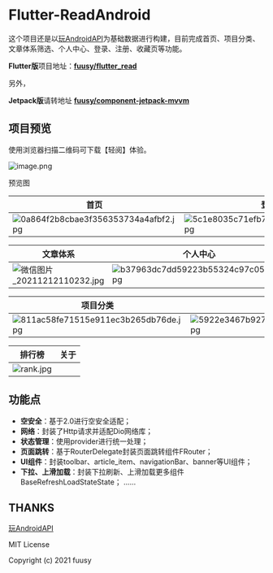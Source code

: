 # Flutter-ReadAndroid



这个项目还是以[玩AndroidAPI](https://www.wanandroid.com/blog/show/2)为基础数据进行构建，目前完成首页、项目分类、文章体系筛选、个人中心、登录、注册、收藏页等功能。

**Flutter版**项目地址：[**fuusy/flutter_read**](https://github.com/fuusy/flutter_read)

另外，

**Jetpack版**请转地址  [**fuusy/component-jetpack-mvvm**](https://github.com/fuusy/component-jetpack-mvvm)

## 项目预览
使用浏览器扫描二维码可下载【轻阅】体验。

![image.png](https://p9-juejin.byteimg.com/tos-cn-i-k3u1fbpfcp/16456d6ce1524a22b788a0e890df2efc~tplv-k3u1fbpfcp-watermark.image?)

预览图

| 首页 | 登录 |
| --- | --- |
| ![0a864f2b8cbae3f356353734a4afbf2.jpg](https://p3-juejin.byteimg.com/tos-cn-i-k3u1fbpfcp/fe76225613b041a2b6d07a0d89a00d5b~tplv-k3u1fbpfcp-watermark.image?) |![5c1e8035c71efb7198042d009f4e065.jpg](https://p9-juejin.byteimg.com/tos-cn-i-k3u1fbpfcp/3b8225595c17473eb0f20bcaeec5f829~tplv-k3u1fbpfcp-watermark.image?) |

| 文章体系 | 个人中心 |
| --- | --- |
| ![微信图片_20211212110232.jpg](https://p1-juejin.byteimg.com/tos-cn-i-k3u1fbpfcp/099077f3635f4374b6468718ff59404c~tplv-k3u1fbpfcp-watermark.image?) | ![b37963dc7dd59223b55324c97c057e2.jpg](https://p1-juejin.byteimg.com/tos-cn-i-k3u1fbpfcp/dc471f921fa3481d8387e86c243ed87c~tplv-k3u1fbpfcp-watermark.image?) |

| 项目分类 | 列表 |
| --- | --- |
|![811ac58fe71515e911ec3b265db76de.jpg](https://p6-juejin.byteimg.com/tos-cn-i-k3u1fbpfcp/476ed032962f451eb93529bc46becb00~tplv-k3u1fbpfcp-watermark.image?) | ![5922e3467b927e02b04cea55dd160d1.jpg](https://p3-juejin.byteimg.com/tos-cn-i-k3u1fbpfcp/fd9a61c41002403d8a73d3cb98f4b62c~tplv-k3u1fbpfcp-watermark.image?) |

| 排行榜 | 关于 |
| --- | --- |
|![rank.jpg](https://p9-juejin.byteimg.com/tos-cn-i-k3u1fbpfcp/304de645fd6040b6b6224763cf14ed73~tplv-k3u1fbpfcp-watermark.image?) ||

## 功能点
- **空安全**：基于2.0进行空安全适配；
- **网络**：封装了Http请求并适配Dio网络库；
- **状态管理**：使用provider进行统一处理；
- **页面跳转**：基于RouterDelegate封装页面跳转组件FRouter；
- **UI组件**：封装toolbar、article_item、navigationBar、banner等UI组件；
- **下拉、上滑加载**：封装下拉刷新、上滑加载更多组件BaseRefreshLoadStateState；
......

## THANKS
[玩AndroidAPI](https://www.wanandroid.com/blog/show/2)


MIT License

Copyright (c) 2021 fuusy

